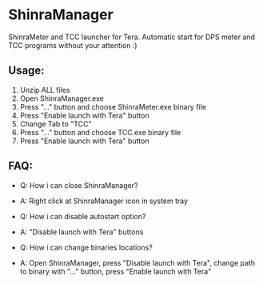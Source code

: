 # ShinraManager
ShinraMeter and TCC launcher for Tera.
Automatic start for DPS meter and TCC programs without your attention :)

## Usage:
1. Unzip ALL files
2. Open ShinraManager.exe  
3. Press "..." button and choose ShinraMeter.exe binary file
4. Press "Enable launch with Tera" button
5. Change Tab to "TCC"
6. Press "..." button and choose TCC.exe binary file
7. Press "Enable launch with Tera" button

## FAQ:
* Q: How i can close ShinraManager?
* A: Right click at ShinraManager icon in system tray

* Q: How i can disable autostart option?
* A: "Disable launch with Tera" buttons

* Q: How i can change binaries locations?
* A: Open ShinraManager, press "Disable launch with Tera", change path to binary with "..." button, press "Enable launch with Tera"

